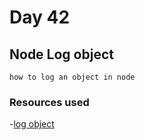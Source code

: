 # Day 42

## Node Log object

    how to log an object in node

### Resources used

-[log object](https://nodejs.dev/en/learn/how-to-log-an-object-in-nodejs/)